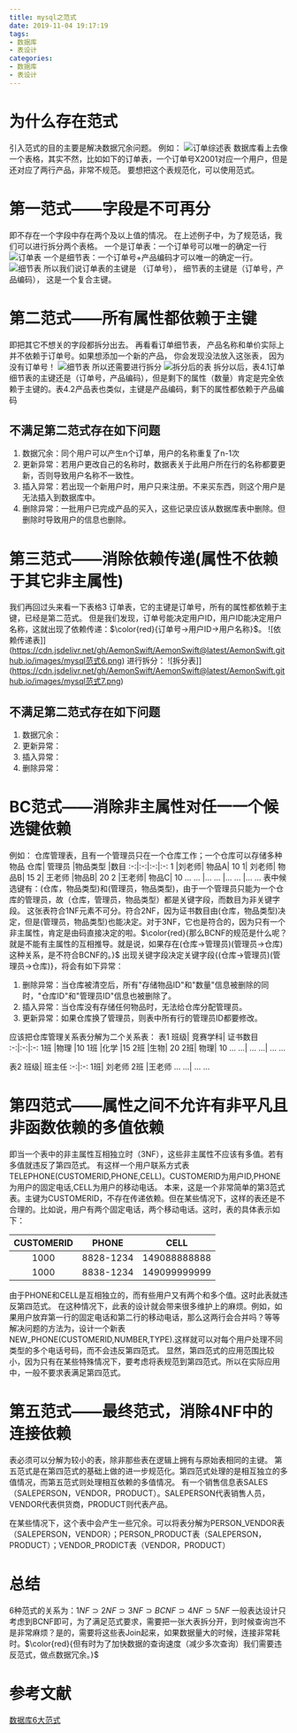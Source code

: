 ```yaml
---
title: mysql之范式
date: 2019-11-04 19:17:19
tags:
- 数据库
- 表设计
categories:
- 数据库
- 表设计
---
```

# 为什么存在范式
引入范式的目的主要是解决数据冗余问题。
例如：
![订单综述表](https://cdn.jsdelivr.net/gh/AemonSwift/AemonSwift@latest/AemonSwift.github.io/images/mysql范式1.png)
数据库看上去像一个表格，其实不然，比如如下的订单表，一个订单号X2001对应一个用户，但是还对应了两行产品，非常不规范。
要想把这个表规范化，可以使用范式。

# 第一范式——字段是不可再分
即不存在一个字段中存在两个及以上值的情况。
在上述例子中，为了规范话，我们可以进行拆分两个表格。
一个是订单表：一个订单号可以唯一的确定一行
![订单表](https://cdn.jsdelivr.net/gh/AemonSwift/AemonSwift@latest/AemonSwift.github.io/images/mysql范式12png)
一个是细节表：一个订单号+产品编码才可以唯一的确定一行。
![细节表](https://cdn.jsdelivr.net/gh/AemonSwift/AemonSwift@latest/AemonSwift.github.io/images/mysql范式3.png)
所以我们说订单表的主键是 （订单号）， 细节表的主键是（订单号，产品编码）， 这是一个复合主键。

# 第二范式——所有属性都依赖于主键
即把其它不想关的字段都拆分出去。
再看看订单细节表， 产品名称和单价实际上并不依赖于订单号。如果想添加一个新的产品， 你会发现没法放入这张表， 因为没有订单号！
![细节表](https://cdn.jsdelivr.net/gh/AemonSwift/AemonSwift@latest/AemonSwift.github.io/images/mysql范式4.png)
所以还需要进行拆分
![拆分后的表](https://cdn.jsdelivr.net/gh/AemonSwift/AemonSwift@latest/AemonSwift.github.io/images/mysql范式5.png)
拆分以后，表4.1订单细节表的主键还是（订单号，产品编码），但是剩下的属性（数量）肯定是完全依赖于主键的。表4.2产品表也类似，主键是产品编码，剩下的属性都依赖于产品编码

## 不满足第二范式存在如下问题
1. 数据冗余：同个用户可以产生n个订单，用户的名称重复了n-1次
2. 更新异常：若用户更改自己的名称时，数据表关于此用户所在行的名称都要更新，否则导致用户名称不一致性。
3. 插入异常：若出现一个新用户时，用户只来注册。不来买东西，则这个用户是无法插入到数据库中。
4. 删除异常：一批用户已完成产品的买入，这些记录应该从数据库表中删除。但删除时导致用户的信息也删除。

# 第三范式——消除依赖传递(属性不依赖于其它非主属性)
我们再回过头来看一下表格3 订单表，它的主键是订单号，所有的属性都依赖于主键，已经是第二范式。 但是我们发现，订单号能决定用户ID，用户ID能决定用户名称，这就出现了依赖传递：$\color{red}{订单号->用户ID->用户名称}$。
![依赖传递表]](https://cdn.jsdelivr.net/gh/AemonSwift/AemonSwift@latest/AemonSwift.github.io/images/mysql范式6.png)
进行拆分：
![拆分表]](https://cdn.jsdelivr.net/gh/AemonSwift/AemonSwift@latest/AemonSwift.github.io/images/mysql范式7.png)
## 不满足第二范式存在如下问题
1. 数据冗余：
2. 更新异常：
3. 插入异常：
4. 删除异常：

# BC范式——消除非主属性对任一一个候选键依赖
例如：
仓库管理表，且有一个管理员只在一个仓库工作；一个仓库可以存储多种物品
仓库|	管理员	|物品类型	|数目
:-:|:-:|:-:|:-:
1	|刘老师|	物品A|	10
1|	刘老师|	物品B|	15
2|	王老师	|物品B|	20
2	|王老师|	物品C|	10
... ...	|... ...	|... ...	|... ...
表中候选键有：(仓库，物品类型)和(管理员，物品类型)，由于一个管理员只能为一个仓库的管理员，故（仓库，管理员，物品类型）都是关键字段，而数目为非关键字段。
这张表符合1NF元素不可分。符合2NF，因为证书数目由(仓库，物品类型)决定，但是(管理员，物品类型)也能决定。对于3NF，它也是符合的，因为只有一个非主属性，肯定是由码直接决定的啦。$\color{red}{那么BCNF的规范是什么呢？就是不能有主属性的互相推导。就是说，如果存在(仓库->管理员)(管理员->仓库)这种关系，是不符合BCNF的。}$
出现关键字段决定关键字段{(仓库->管理员)(管理员->仓库)}，将会有如下异常：
1. 删除异常：当仓库被清空后，所有"存储物品ID"和"数量"信息被删除的同时，"仓库ID"和"管理员ID"信息也被删除了。
2. 插入异常：当仓库没有存储任何物品时，无法给仓库分配管理员。
3. 更新异常：如果仓库换了管理员，则表中所有行的管理员ID都要修改。

应该把仓库管理关系表分解为二个关系表：
表1
班级|	竞赛学科|	证书数目
:-:|:-:|:-:
1班	|物理	|10
1班	|化学	|15
2班	|生物|	20
2班|	物理|	10
... ...|	... ...|	... ...

表2
班级|	班主任
:-:|:-:
1班|	刘老师
2班	|王老师
... ...|	... ...

# 第四范式——属性之间不允许有非平凡且非函数依赖的多值依赖
即当一个表中的非主属性互相独立时（3NF），这些非主属性不应该有多值。若有多值就违反了第四范式。
有这样一个用户联系方式表TELEPHONE(CUSTOMERID,PHONE,CELL)。CUSTOMERID为用户ID,PHONE为用户的固定电话,CELL为用户的移动电话。
本来，这是一个非常简单的第3范式表。主键为CUSTOMERID，不存在传递依赖。但在某些情况下，这样的表还是不合理的。比如说，用户有两个固定电话，两个移动电话。这时，表的具体表示如下：

CUSTOMERID| PHONE| CELL
:-:|:-:|:-:
1000 |8828-1234 |149088888888
1000 |8838-1234 |149099999999
由于PHONE和CELL是互相独立的，而有些用户又有两个和多个值。这时此表就违反第四范式。
在这种情况下，此表的设计就会带来很多维护上的麻烦。例如，如果用户放弃第一行的固定电话和第二行的移动电话，那么这两行会合并吗？等等
解决问题的方法为，设计一个新表NEW_PHONE(CUSTOMERID,NUMBER,TYPE).这样就可以对每个用户处理不同类型的多个电话号码，而不会违反第四范式。
显然，第四范式的应用范围比较小，因为只有在某些特殊情况下，要考虑将表规范到第四范式。所以在实际应用中，一般不要求表满足第四范式。

# 第五范式——最终范式，消除4NF中的连接依赖
表必须可以分解为较小的表，除非那些表在逻辑上拥有与原始表相同的主键。
第五范式是在第四范式的基础上做的进一步规范化。第四范式处理的是相互独立的多值情况，而第五范式则处理相互依赖的多值情况。
有一个销售信息表SALES（SALEPERSON，VENDOR，PRODUCT）。SALEPERSON代表销售人员，VENDOR代表供货商，PRODUCT则代表产品。

在某些情况下，这个表中会产生一些冗余。可以将表分解为PERSON_VENDOR表（SALEPERSON，VENDOR）；PERSON_PRODUCT表（SALEPERSON，PRODUCT）；VENDOR­_PRODICT表（VENDOR，PRODUCT）
# 总结
6种范式的关系为：$1NF\supset 2NF \supset 3NF \supset BCNF \supset 4NF \supset 5NF$
一般表达设计只考虑到BCNF即可，为了满足范式要求，需要把一张大表拆分开，到时候查询岂不是非常麻烦？是的，需要将这些表Join起来，如果数据量大的时候，连接非常耗时。$\color{red}{但有时为了加快数据的查询速度（减少多次查询）我们需要违反范式，做点数据冗余。}$

# 参考文献
[数据库6大范式](https://www.cnblogs.com/Diyo/p/11414424.html)